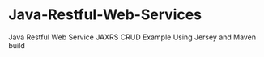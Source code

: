 # Java-Restful-Web-Services
Java Restful Web Service JAXRS CRUD Example Using Jersey and Maven build

